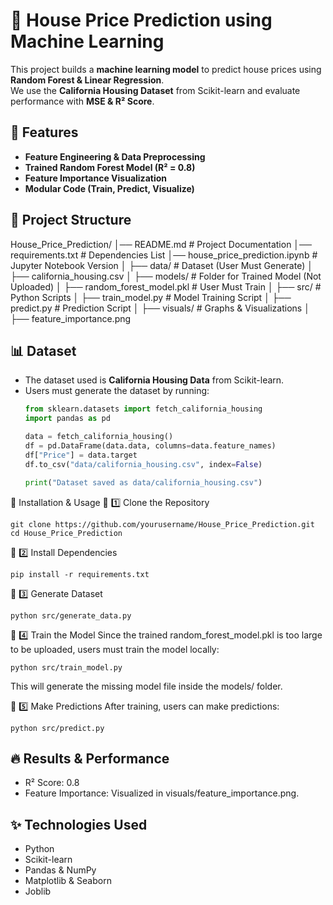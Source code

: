 # 🏡 House Price Prediction using Machine Learning
This project builds a **machine learning model** to predict house prices using **Random Forest & Linear Regression**.  
We use the **California Housing Dataset** from Scikit-learn and evaluate performance with **MSE & R² Score**.

## 📌 Features
- **Feature Engineering & Data Preprocessing**
- **Trained Random Forest Model (R² = 0.8)**
- **Feature Importance Visualization**
- **Modular Code (Train, Predict, Visualize)**

## 📂 Project Structure
  House_Price_Prediction/ │── README.md # Project Documentation │── requirements.txt # Dependencies List │── house_price_prediction.ipynb # Jupyter Notebook Version │ ├── data/ # Dataset (User Must Generate) │ ├── california_housing.csv │ ├── models/ # Folder for Trained Model (Not Uploaded) │ ├── random_forest_model.pkl # User Must Train │ ├── src/ # Python Scripts │ ├── train_model.py # Model Training Script │ ├── predict.py # Prediction Script │ ├── visuals/ # Graphs & Visualizations │ ├── feature_importance.png

## 📊 Dataset
- The dataset used is **California Housing Data** from Scikit-learn.
- Users must generate the dataset by running:
  ```python
  from sklearn.datasets import fetch_california_housing
  import pandas as pd

  data = fetch_california_housing()
  df = pd.DataFrame(data.data, columns=data.feature_names)
  df["Price"] = data.target
  df.to_csv("data/california_housing.csv", index=False)

  print("Dataset saved as data/california_housing.csv")
🚀 Installation & Usage
🔹 1️⃣ Clone the Repository
  
    git clone https://github.com/yourusername/House_Price_Prediction.git
    cd House_Price_Prediction
🔹 2️⃣ Install Dependencies
  
    pip install -r requirements.txt

🔹 3️⃣ Generate Dataset
    
    python src/generate_data.py
🔹 4️⃣ Train the Model
Since the trained random_forest_model.pkl is too large to be uploaded, users must train the model locally:

    python src/train_model.py

This will generate the missing model file inside the models/ folder.

🔹 5️⃣ Make Predictions
After training, users can make predictions:

    python src/predict.py

## 🔥 Results & Performance
  - R² Score: 0.8
  - Feature Importance: Visualized in visuals/feature_importance.png.
## ✨ Technologies Used
- Python
- Scikit-learn
- Pandas & NumPy
- Matplotlib & Seaborn
- Joblib 
